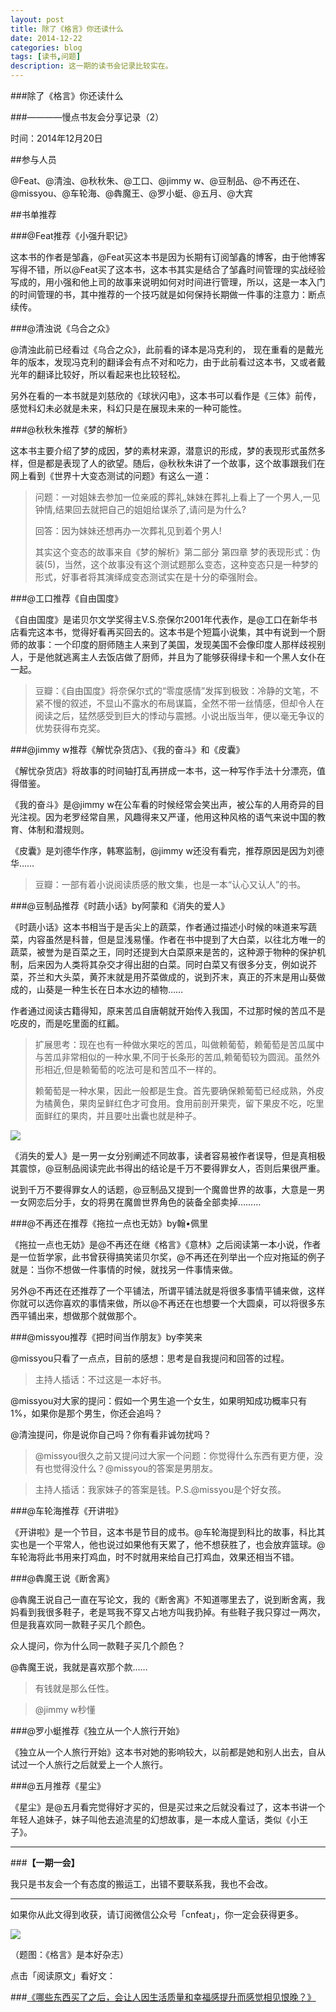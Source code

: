 ```yaml
---
layout: post
title: 除了《格言》你还读什么
date: 2014-12-22
categories: blog
tags: [读书,问题]
description: 这一期的读书会记录比较实在。
---
```



###除了《格言》你还读什么

###————慢点书友会分享记录（2）


时间：2014年12月20日

##参与人员

@Feat、@清浊、@秋秋朱、@工口、@jimmy w、@豆制品、@不再还在、@missyou、@车轮海、@犇魔王、@罗小蜓、@五月、@大宾

##书单推荐

###@Feat推荐《小强升职记》

这本书的作者是邹鑫，@Feat买这本书是因为长期有订阅邹鑫的博客，由于他博客写得不错，所以@Feat买了这本书，这本书其实是结合了邹鑫时间管理的实战经验写成的，用小强和他上司的故事来说明如何对时间进行管理，所以，这是一本入门的时间管理的书，其中推荐的一个技巧就是如何保持长期做一件事的注意力：断点续传。

###@清浊说《乌合之众》

@清浊此前已经看过《乌合之众》，此前看的译本是冯克利的， 现在重看的是戴光年的版本，发现冯克利的翻译会有点不对和吃力，由于此前看过这本书，又或者戴光年的翻译比较好，所以看起来也比较轻松。

另外在看的一本书就是刘慈欣的《球状闪电》，这本书可以看作是《三体》前传，感觉科幻未必就是未来，科幻只是在展现未来的一种可能性。

###@秋秋朱推荐《梦的解析》

这本书主要介绍了梦的成因，梦的素材来源，潜意识的形成，梦的表现形式虽然多样，但是都是表现了人的欲望。随后，@秋秋朱讲了一个故事，这个故事跟我们在网上看到《世界十大变态测试的问题》有这么一道：

>问题：一对姐妹去参加一位亲戚的葬礼,妹妹在葬礼上看上了一个男人,一见钟情,结果回去就把自己的姐姐给谋杀了,请问是为什么?
>
>回答：因为妹妹还想再办一次葬礼见到着个男人!
>
>其实这个变态的故事来自《梦的解析》第二部分 第四章 梦的表现形式：伪装(5)，当然，这个故事没有这个测试题那么变态，这种变态只是一种梦的形式，好事者将其演绎成变态测试实在是十分的牵强附会。

###@工口推荐《自由国度》

《自由国度》是诺贝尔文学奖得主V.S.奈保尔2001年代表作，是@工口在新华书店看完这本书，觉得好看再买回去的。这本书是个短篇小说集，其中有说到一个厨师的故事：一个印度的厨师随主人来到了美国，发现美国不会像印度人那样歧视别人，于是他就逃离主人去饭店做了厨师，并且为了能够获得绿卡和一个黑人女仆在一起。

>豆瓣：《自由国度》将奈保尔式的“零度感情”发挥到极致：冷静的文笔，不紧不慢的叙述，不显山不露水的布局谋篇，全然不带一丝情感，但却令人在阅读之后，猛然感受到巨大的悸动与震撼。小说出版当年，便以毫无争议的优势获得布克奖。

###@jimmy w推荐《解忧杂货店》、《我的奋斗》和《皮囊》

《解忧杂货店》将故事的时间轴打乱再拼成一本书，这一种写作手法十分漂亮，值得借鉴。

《我的奋斗》是@jimmy w在公车看的时候经常会笑出声，被公车的人用奇异的目光注视。因为老罗经常自黑，风趣得来又严谨，他用这种风格的语气来说中国的教育、体制和潜规则。

《皮囊》是刘德华作序，韩寒监制，@jimmy w还没有看完，推荐原因是因为刘德华……

>豆瓣：一部有着小说阅读质感的散文集，也是一本“认心又认人”的书。

###@豆制品推荐《时蔬小话》by阿蒙和《消失的爱人》

《时蔬小话》这本书相当于是舌尖上的蔬菜，作者通过描述小时候的味道来写蔬菜，内容虽然是科普，但是显浅易懂。作者在书中提到了大白菜，以往北方唯一的蔬菜，被誉为是百菜之王，同时还提到大白菜原来是苦的，这种源于物种的保护机制，后来因为人类将其杂交才得出甜的白菜。同时白菜又有很多分支，例如说芥菜，芥兰和大头菜，黄芥末就是用芥菜做成的，说到芥末，真正的芥末是用山葵做成的，山葵是一种生长在日本水边的植物……

作者通过阅读古籍得知，原来苦瓜自唐朝就开始传入我国，不过那时候的苦瓜不是吃皮的，而是吃里面的红瓤。

>扩展思考：现在也有一种做水果吃的苦瓜，叫做赖葡萄，赖葡萄是苦瓜属中与苦瓜非常相似的一种水果,不同于长条形的苦瓜,赖葡萄较为圆润。虽然外形相近,但是赖葡萄的吃法可是和苦瓜不一样的。
>
>赖葡萄是一种水果，因此一般都是生食。首先要确保赖葡萄已经成熟，外皮为橘黄色，果肉呈鲜红色才可食用。食用前剖开果壳，留下果皮不吃，吃里面鲜红的果肉，并且要吐出囊也就是种子。

![](http://cnfeat.qiniudn.com/406186ec92ef1365b1c90c.jpg)

《消失的爱人》是一男一女分别阐述不同故事，读者容易被作者误导，但是真相极其震惊，@豆制品阅读完此书得出的结论是千万不要得罪女人，否则后果很严重。

说到千万不要得罪女人的话题，@豆制品又提到一个魔兽世界的故事，大意是一男一女网恋后分手，女的将男在魔兽世界角色的装备全部卖掉………


###@不再还在推荐《拖拉一点也无妨》by翰•佩里

《拖拉一点也无妨》是@不再还在继《格言》《意林》之后阅读第一本小说，作者是一位哲学家，此书曾获得搞笑诺贝尔奖，@不再还在列举出一个应对拖延的例子就是：当你不想做一件事情的时候，就找另一件事情来做。

另外@不再还在还推荐了一个平铺法，所谓平铺法就是将很多事情平铺来做，这样你就可以选你喜欢的事情来做，所以@不再还在也想要一个大圆桌，可以将很多东西平铺出来，想做那个就做那个。

###@missyou推荐《把时间当作朋友》by李笑来

@missyou只看了一点点，目前的感想：思考是自我提问和回答的过程。

>主持人插话：不过这是一本好书。

@missyou对大家的提问：假如一个男生追一个女生，如果明知成功概率只有1%，如果你是那个男生，你还会追吗？

@清浊提问，你是说你自己吗？你有看非诚勿扰吗？

>@missyou很久之前又提问过大家一个问题：你觉得什么东西有更方便，没有也觉得没什么？@missyou的答案是男朋友。

>主持人插话：我家妹子的答案是钱。P.S.@missyou是个好女孩。


###@车轮海推荐《开讲啦》

《开讲啦》是一个节目，这本书是节目的成书。@车轮海提到科比的故事，科比其实也是一个平常人，他也说过如果他有天累了，他不想获胜了，也会放弃篮球。@车轮海将此书用来打鸡血，时不时就用来给自己打鸡血，效果还相当不错。

###@犇魔王说《断舍离》

@犇魔王说自己一直在写论文，我的《断舍离》不知道哪里去了，说到断舍离，我妈看到我很多鞋子，老是骂我不穿又占地方叫我扔掉。有些鞋子我只穿过一两次，但是我喜欢同一款鞋子买几个颜色。

众人提问，你为什么同一款鞋子买几个颜色？

@犇魔王说，我就是喜欢那个款……

>有钱就是那么任性。

>@jimmy w秒懂

###@罗小蜓推荐《独立从一个人旅行开始》

《独立从一个人旅行开始》这本书对她的影响较大，以前都是她和别人出去，自从试过一个人旅行之后就爱上一个人旅行。

###@五月推荐《星尘》

《星尘》是@五月看完觉得好才买的，但是买过来之后就没看过了，这本书讲一个年轻人追妹子，妹子叫他去追流星的幻想故事，是一本成人童话，类似《小王子》。

---

###**【一期一会】**

我只是书友会一个有态度的搬运工，出错不要联系我，我也不会改。


----

如果你从此文得到收获，请订阅微信公众号「cnfeat」，你一定会获得更多。

![](http://7d9mjz.com1.z0.glb.clouddn.com/2014-12-15.jpg)

（题图：《格言》是本好杂志）

点击「阅读原文」看好文：

###[《哪些东西买了之后，会让人因生活质量和幸福感提升而感觉相见恨晚？》](http://www.zhihu.com/question/20840874)




























